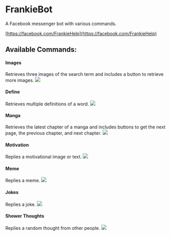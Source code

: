 # FrankieBot

A Facebook messenger bot with various commands.

[https://facebook.com/FrankieHelp](https://facebook.com/FrankieHelp)

## Available Commands:

#### Images
Retrieves three images of the search term and includes a button to retrieve more images.
<kbd><img src="./images/images.png"></kbd>

#### Define
Retrieves multiple definitions of a word.
<kbd><img src="./images/define.png"></kbd>

#### Manga
Retrieves the latest chapter of a manga and includes buttons to get the next page, the previous chapter, and next chapter.
<kbd><img src="./images/manga.png"></kbd>

#### Motivation
Replies a motivational image or text.
<kbd><img src="./images/motivation.png"></kbd>

#### Meme
Replies a meme.
<kbd><img src="./images/meme.png"></kbd>

#### Jokes
Replies a joke.
<kbd><img src="./images/jokes.png"></kbd>

#### Shower Thoughts
Replies a random thought from other people.
<kbd><img src="./images/shower.png"></kbd>